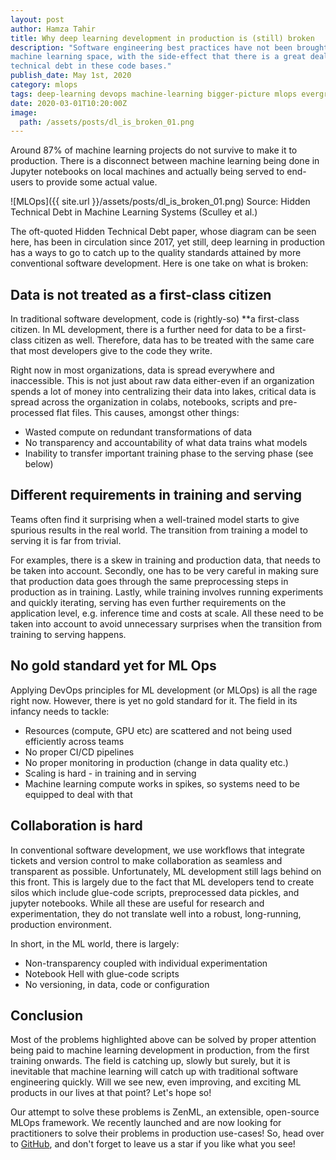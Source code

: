 ```yaml
---
layout: post
author: Hamza Tahir
title: Why deep learning development in production is (still) broken
description: "Software engineering best practices have not been brought into the
machine learning space, with the side-effect that there is a great deal of
technical debt in these code bases."
publish_date: May 1st, 2020
category: mlops
tags: deep-learning devops machine-learning bigger-picture mlops evergreen
date: 2020-03-01T10:20:00Z
image:
  path: /assets/posts/dl_is_broken_01.png
---
```


Around 87% of machine learning projects do not survive to make it to production.
There is a disconnect between machine learning being done in Jupyter notebooks
on local machines and actually being served to end-users to provide some actual
value.

![MLOps]({{ site.url }}/assets/posts/dl_is_broken_01.png) Source: Hidden Technical Debt in
Machine Learning Systems (Sculley et al.)

The oft-quoted Hidden Technical Debt paper, whose diagram can be seen here, has
been in circulation since 2017, yet still, deep learning in production has a
ways to go to catch up to the quality standards attained by more conventional
software development. Here is one take on what is broken:

## **Data is not treated as a first-class citizen**

In traditional software development, code is (rightly-so) \*\*a first-class
citizen. In ML development, there is a further need for data to be a first-class
citizen as well. Therefore, data has to be treated with the same care that most
developers give to the code they write.

Right now in most organizations, data is spread everywhere and inaccessible.
This is not just about raw data either-even if an organization spends a lot of
money into centralizing their data into lakes, critical data is spread across
the organization in colabs, notebooks, scripts and pre-processed flat files.
This causes, amongst other things:

- Wasted compute on redundant transformations of data
- No transparency and accountability of what data trains what models
- Inability to transfer important training phase to the serving phase (see
  below)

## **Different requirements in training and serving**

Teams often find it surprising when a well-trained model starts to give spurious
results in the real world. The transition from training a model to serving it is
far from trivial.

For examples, there is a skew in training and production data, that needs to be
taken into account. Secondly, one has to be very careful in making sure that
production data goes through the same preprocessing steps in production as in
training. Lastly, while training involves running experiments and quickly
iterating, serving has even further requirements on the application level, e.g.
inference time and costs at scale. All these need to be taken into account to
avoid unnecessary surprises when the transition from training to serving
happens.

## **No gold standard yet for ML Ops**

Applying DevOps principles for ML development (or MLOps) is all the rage right
now. However, there is yet no gold standard for it. The field in its infancy
needs to tackle:

- Resources (compute, GPU etc) are scattered and not being used efficiently
  across teams
- No proper CI/CD pipelines
- No proper monitoring in production (change in data quality etc.)
- Scaling is hard - in training and in serving
- Machine learning compute works in spikes, so systems need to be equipped to
  deal with that

## **Collaboration is hard**

In conventional software development, we use workflows that integrate tickets
and version control to make collaboration as seamless and transparent as
possible. Unfortunately, ML development still lags behind on this front. This is
largely due to the fact that ML developers tend to create silos which include
glue-code scripts, preprocessed data pickles, and jupyter notebooks. While all
these are useful for research and experimentation, they do not translate well
into a robust, long-running, production environment.

In short, in the ML world, there is largely:

- Non-transparency coupled with individual experimentation
- Notebook Hell with glue-code scripts
- No versioning, in data, code or configuration

## Conclusion

Most of the problems highlighted above can be solved by proper attention being
paid to machine learning development in production, from the first training
onwards. The field is catching up, slowly but surely, but it is inevitable that
machine learning will catch up with traditional software engineering quickly.
Will we see new, even improving, and exciting ML products in our lives at that
point? Let's hope so!

Our attempt to solve these problems is ZenML, an extensible, open-source MLOps
framework. We recently launched and are now looking for practitioners to solve
their problems in production use-cases! So, head over to
[GitHub](https://github.com/zenml-io/zenml), and don't forget to leave us a star
if you like what you see!
